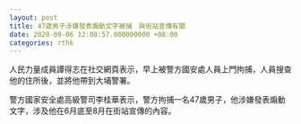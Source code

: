 ```yaml
---
layout: post
title: 47歲男子涉嫌發表煽動文字被捕　與街站宣傳有關
date: 2020-09-06 12:08:57.000000000 +08:00
categories: rthk
---
```


人民力量成員譚得志在社交網頁表示，早上被警方國安處人員上門拘捕，人員搜查他的住所後，並將他帶到大埔警署。

警方國家安全處高級警司李桂華表示，警方拘捕一名47歲男子，他涉嫌發表煽動文字，涉及他在6月底至8月在街站宣傳的內容。
